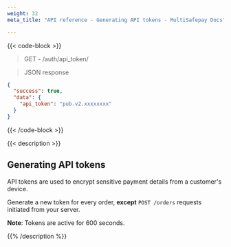```yaml
---
weight: 32
meta_title: "API reference - Generating API tokens - MultiSafepay Docs"

---
```

{{< code-block >}}

> GET - /auth/api_token/

> JSON response
```json
{
  "success": true,
  "data": {
    "api_token": "pub.v2.xxxxxxxx"
  }
}
```
{{< /code-block >}}

{{< description >}}
## Generating API tokens

API tokens are used to encrypt sensitive payment details from a customer's device.

Generate a new token for every order, **except** `POST /orders` requests initiated from your server.

**Note**: Tokens are active for 600 seconds.

{{% /description %}}
